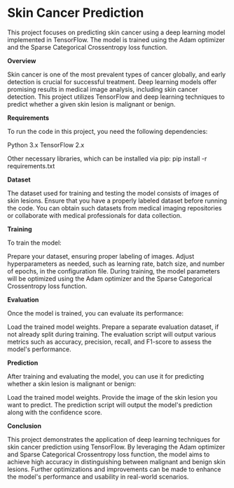 # Skin Cancer Prediction

This project focuses on predicting skin cancer using a deep learning model implemented in TensorFlow. The model is trained using the Adam optimizer and the Sparse Categorical Crossentropy loss function.

**Overview**

Skin cancer is one of the most prevalent types of cancer globally, and early detection is crucial for successful treatment. Deep learning models offer promising results in medical image analysis, including skin cancer detection. This project utilizes TensorFlow and deep learning techniques to predict whether a given skin lesion is malignant or benign.

**Requirements**

To run the code in this project, you need the following dependencies:

Python 3.x
TensorFlow 2.x

Other necessary libraries, which can be installed via pip: pip install -r requirements.txt

**Dataset**

The dataset used for training and testing the model consists of images of skin lesions. Ensure that you have a properly labeled dataset before running the code. You can obtain such datasets from medical imaging repositories or collaborate with medical professionals for data collection.

**Training**

To train the model:

Prepare your dataset, ensuring proper labeling of images.
Adjust hyperparameters as needed, such as learning rate, batch size, and number of epochs, in the configuration file.
During training, the model parameters will be optimized using the Adam optimizer and the Sparse Categorical Crossentropy loss function.

**Evaluation**

Once the model is trained, you can evaluate its performance:

Load the trained model weights.
Prepare a separate evaluation dataset, if not already split during training.
The evaluation script will output various metrics such as accuracy, precision, recall, and F1-score to assess the model's performance.

**Prediction**

After training and evaluating the model, you can use it for predicting whether a skin lesion is malignant or benign:

Load the trained model weights.
Provide the image of the skin lesion you want to predict.
The prediction script will output the model's prediction along with the confidence score.

**Conclusion**

This project demonstrates the application of deep learning techniques for skin cancer prediction using TensorFlow. By leveraging the Adam optimizer and Sparse Categorical Crossentropy loss function, the model aims to achieve high accuracy in distinguishing between malignant and benign skin lesions. Further optimizations and improvements can be made to enhance the model's performance and usability in real-world scenarios.
